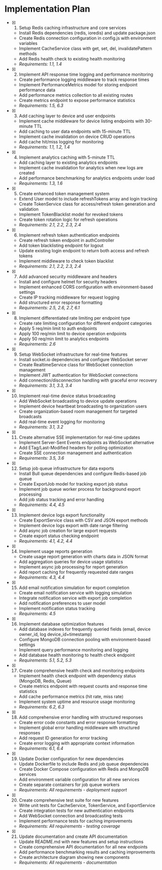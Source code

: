 # Implementation Plan

- [x] 1. Setup Redis caching infrastructure and core services

  - Install Redis dependencies (redis, ioredis) and update package.json
  - Create Redis connection configuration in config.js with environment variables
  - Implement CacheService class with get, set, del, invalidatePattern methods
  - Add Redis health check to existing health monitoring
  - _Requirements: 1.1, 1.4_

- [x] 2. Implement API response time logging and performance monitoring

  - Create performance logging middleware to track response times
  - Implement PerformanceMetrics model for storing endpoint performance data
  - Add performance metrics collection to all existing routes
  - Create metrics endpoint to expose performance statistics
  - _Requirements: 1.5, 6.3_

- [x] 3. Add caching layer to device and user endpoints

  - Implement cache middleware for device listing endpoints with 30-minute TTL
  - Add caching to user data endpoints with 15-minute TTL
  - Implement cache invalidation on device CRUD operations
  - Add cache hit/miss logging for monitoring
  - _Requirements: 1.1, 1.2, 1.4_

- [x] 4. Implement analytics caching with 5-minute TTL

  - Add caching layer to existing analytics endpoints
  - Implement cache invalidation for analytics when new logs are created
  - Add performance benchmarking for analytics endpoints under load
  - _Requirements: 1.3, 1.6_

- [x] 5. Create enhanced token management system

  - Extend User model to include refreshTokens array and login tracking
  - Create TokenService class for access/refresh token generation and validation
  - Implement TokenBlacklist model for revoked tokens
  - Create token rotation logic for refresh operations
  - _Requirements: 2.1, 2.2, 2.3, 2.4_

- [x] 6. Implement refresh token authentication endpoints

  - Create refresh token endpoint in authController
  - Add token blacklisting endpoint for logout
  - Update existing login endpoint to return both access and refresh tokens
  - Implement middleware to check token blacklist
  - _Requirements: 2.1, 2.2, 2.3, 2.4_

- [x] 7. Add advanced security middleware and headers

  - Install and configure helmet for security headers
  - Implement enhanced CORS configuration with environment-based settings
  - Create IP tracking middleware for request logging
  - Add structured error response formatting
  - _Requirements: 2.5, 2.6, 2.7, 6.1_

- [x] 8. Implement differentiated rate limiting per endpoint type

  - Create rate limiting configuration for different endpoint categories
  - Apply 5 req/min limit to auth endpoints
  - Apply 100 req/min limit to device operation endpoints
  - Apply 50 req/min limit to analytics endpoints
  - _Requirements: 2.6_

- [x] 9. Setup WebSocket infrastructure for real-time features

  - Install socket.io dependencies and configure WebSocket server
  - Create RealtimeService class for WebSocket connection management
  - Implement JWT authentication for WebSocket connections
  - Add connection/disconnection handling with graceful error recovery
  - _Requirements: 3.1, 3.3, 3.4_

- [x] 10. Implement real-time device status broadcasting

  - Add WebSocket broadcasting to device update operations
  - Implement device heartbeat broadcasting to organization users
  - Create organization-based room management for targeted broadcasts
  - Add real-time event logging for monitoring
  - _Requirements: 3.1, 3.2_

- [x] 11. Create alternative SSE implementation for real-time updates

  - Implement Server-Sent Events endpoints as WebSocket alternative
  - Add ETag/Last-Modified headers for polling optimization
  - Create SSE connection management and authentication
  - _Requirements: 3.5, 3.6_

- [x] 12. Setup job queue infrastructure for data exports

  - Install Bull queue dependencies and configure Redis-based job queue
  - Create ExportJob model for tracking export job status
  - Implement job queue worker process for background export processing
  - Add job status tracking and error handling
  - _Requirements: 4.4, 4.5_

- [x] 13. Implement device logs export functionality

  - Create ExportService class with CSV and JSON export methods
  - Implement device logs export with date range filtering
  - Add async job creation for large export requests
  - Create export status checking endpoint
  - _Requirements: 4.1, 4.2, 4.4_

- [x] 14. Implement usage reports generation

  - Create usage report generation with charts data in JSON format
  - Add aggregation queries for device usage statistics
  - Implement async job processing for report generation
  - Add report caching for frequently requested date ranges
  - _Requirements: 4.3, 4.4_

- [x] 15. Add email notification simulation for export completion

  - Create email notification service with logging simulation
  - Integrate notification service with export job completion
  - Add notification preferences to user model
  - Implement notification status tracking
  - _Requirements: 4.5_

- [x] 16. Implement database optimization features

  - Add database indexes for frequently queried fields (email, device owner_id, log device_id+timestamp)
  - Configure MongoDB connection pooling with environment-based settings
  - Implement query performance monitoring and logging
  - Add database health monitoring to health check endpoint
  - _Requirements: 5.1, 5.2, 5.3_

- [x] 17. Create comprehensive health check and monitoring endpoints

  - Implement health check endpoint with dependency status (MongoDB, Redis, Queue)
  - Create metrics endpoint with request counts and response time statistics
  - Add cache performance metrics (hit rate, miss rate)
  - Implement system uptime and resource usage monitoring
  - _Requirements: 6.2, 6.3_

- [x] 18. Add comprehensive error handling with structured responses

  - Create error code constants and error response formatting
  - Implement global error handling middleware with structured responses
  - Add request ID generation for error tracking
  - Create error logging with appropriate context information
  - _Requirements: 6.1, 6.4_

- [x] 19. Update Docker configuration for new dependencies

  - Update Dockerfile to include Redis and job queue dependencies
  - Create Docker Compose configuration with Redis and MongoDB services
  - Add environment variable configuration for all new services
  - Create separate containers for job queue workers
  - _Requirements: All requirements - deployment support_

- [x] 20. Create comprehensive test suite for new features

  - Write unit tests for CacheService, TokenService, and ExportService
  - Create integration tests for new authentication endpoints
  - Add WebSocket connection and broadcasting tests
  - Implement performance tests for caching improvements
  - _Requirements: All requirements - testing coverage_

- [x] 21. Update documentation and create API documentation


  - Update README.md with new features and setup instructions
  - Create comprehensive API documentation for all new endpoints
  - Add performance benchmarking results and caching improvements
  - Create architecture diagram showing new components
  - _Requirements: All requirements - documentation_
